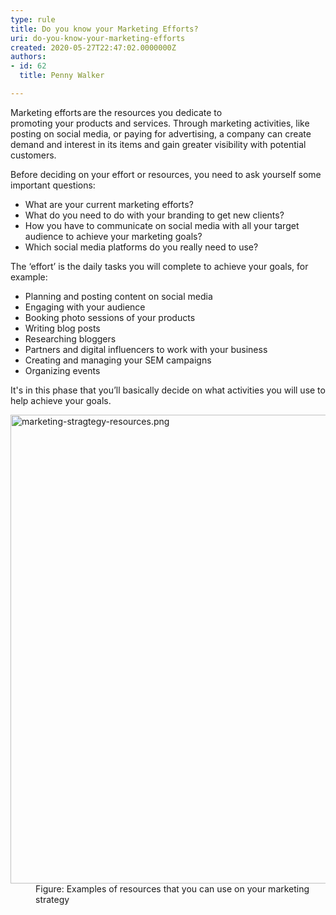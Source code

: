 ```yaml
---
type: rule
title: Do you know your Marketing Efforts?
uri: do-you-know-your-marketing-efforts
created: 2020-05-27T22:47:02.0000000Z
authors:
- id: 62
  title: Penny Walker

---
```




<span class='intro'> <p class="ssw15-rteElement-P">Marketing efforts are the resources&#160;you&#160;dedicate to promoting&#160;your&#160;products and services. Through marketing activities,&#160;like posting on social media,&#160;or paying for advertising,&#160;a company can create demand and interest in its items and gain greater visibility with potential customers.​​​​<br></p> </span>

<p class="ssw15-rteElement-P">​Before deciding on your effort&#160;or&#160;resources,&#160;you need to ask yourself&#160;some important questions&#58;&#160;​<br></p><p></p><ul><li>What are your current marketing efforts?&#160;</li><li>What do you need to do with your branding to get new clients?&#160;&#160;</li><li>How you&#160;have to&#160;communicate on social media with all your target audience to achieve your marketing goals?&#160;&#160;</li><li>Which social media&#160;platforms do&#160;you really need&#160;to use?&#160;<br></li></ul><p class="ssw15-rteElement-P">The ‘effort’&#160;is&#160;the daily tasks you&#160;will&#160;complete to achieve your goals,&#160;for example&#58;&#160;<br></p><ul><li>Planning and posting content on social media&#160;</li><li>Engaging with your audience&#160;</li><li>Booking photo sessions of your products&#160;</li><li>Writing blog posts&#160;</li><li>Researching bloggers&#160;</li><li>Partners and digital influencers to work with your business&#160;</li><li>Creating and managing your SEM campaigns&#160;</li><li>Organizing events<br></li></ul><p class="ssw15-rteElement-P">It's in&#160;this phase&#160;that&#160;you’ll basically decide on what activities you will&#160;use&#160;to help achieve your goals.</p><dl class="image"><dt><img src="./marketing-stragtegy-resources.png" alt="marketing-stragtegy-resources.png" style="width&#58;750px;" /></dt><dd>Figure&#58; Examples of resources that you can use on your marketing strategy<br></dd></dl>


